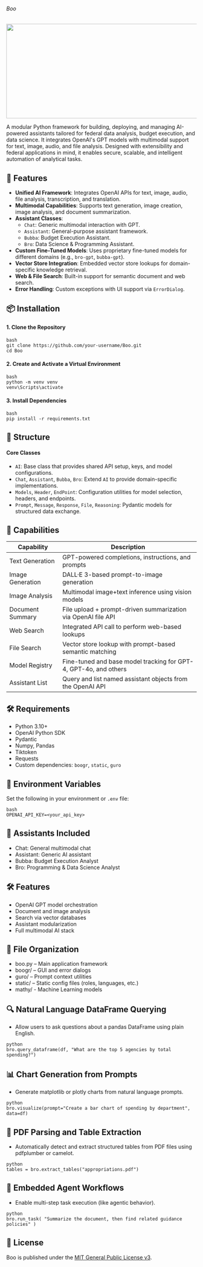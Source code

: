 ###### Boo
<img src="https://github.com/is-leeroy-jenkins/Boo/blob/main/resources/img/github/Boo.gif" width="1400" height="250"/>



A modular Python framework for building, deploying, and managing AI-powered assistants
tailored for federal data analysis, budget execution, and data science. It integrates OpenAI's GPT
models with multimodal support for text, image, audio, and file analysis. Designed with
extensibility and federal applications in mind, it enables secure, scalable, and intelligent
automation of analytical tasks.



## 📌 Features

- **Unified AI Framework**: Integrates OpenAI APIs for text, image, audio, file analysis,
  transcription, and translation.
- **Multimodal Capabilities**: Supports text generation, image creation, image analysis, and
  document summarization.
- **Assistant Classes**:
   - `Chat`: Generic multimodal interaction with GPT.
   - `Assistant`: General-purpose assistant framework.
   - `Bubba`: Budget Execution Assistant.
   - `Bro`: Data Science & Programming Assistant.
- **Custom Fine-Tuned Models**: Uses proprietary fine-tuned models for different domains (e.g.,
  `bro-gpt`, `bubba-gpt`).
- **Vector Store Integration**: Embedded vector store lookups for domain-specific knowledge
  retrieval.
- **Web & File Search**: Built-in support for semantic document and web search.
- **Error Handling**: Custom exceptions with UI support via `ErrorDialog`.



## 📦 Installation

#### 1. Clone the Repository


```
bash
git clone https://github.com/your-username/Boo.git
cd Boo
```

#### 2. Create and Activate a Virtual Environment

```
bash
python -m venv venv
venv\Scripts\activate
```

#### 3. Install Dependencies

```
bash
pip install -r requirements.txt
```




## 🧱 Structure

#### Core Classes

- `AI`: Base class that provides shared API setup, keys, and model configurations.
- `Chat`, `Assistant`, `Bubba`, `Bro`: Extend `AI` to provide domain-specific implementations.
- `Models`, `Header`, `EndPoint`: Configuration utilities for model selection, headers, and
  endpoints.
- `Prompt`, `Message`, `Response`, `File`, `Reasoning`: Pydantic models for structured data
  exchange.



## 🧠 Capabilities

| Capability        | Description                                                                 |
|-------------------|-----------------------------------------------------------------------------|
| Text Generation   | GPT-powered completions, instructions, and prompts                          |
| Image Generation  | DALL·E 3-based prompt-to-image generation                                   |
| Image Analysis    | Multimodal image+text inference using vision models                         |
| Document Summary  | File upload + prompt-driven summarization via OpenAI file API               |
| Web Search        | Integrated API call to perform web-based lookups                            |
| File Search       | Vector store lookup with prompt-based semantic matching                     |
| Model Registry    | Fine-tuned and base model tracking for GPT-4, GPT-4o, and others            |
| Assistant List    | Query and list named assistant objects from the OpenAI API                  |



## 🛠️ Requirements

- Python 3.10+
- OpenAI Python SDK
- Pydantic
- Numpy, Pandas
- Tiktoken
- Requests
- Custom dependencies: `boogr`, `static`, `guro`



## 🔐 Environment Variables

Set the following in your environment or `.env` file:

```
bash
OPENAI_API_KEY=<your_api_key>
```
## 🧠 Assistants Included
- Chat: General multimodal chat
- Assistant: Generic AI assistant
- Bubba: Budget Execution Analyst
- Bro: Programming & Data Science Analyst

## 🛠 Features
- OpenAI GPT model orchestration
- Document and image analysis
- Search via vector databases
- Assistant modularization
- Full multimodal AI stack  

## 📁 File Organization
- boo.py – Main application framework
- boogr/ – GUI and error dialogs
- guro/ – Prompt context utilities
- static/ – Static config files (roles, languages, etc.)
- mathy/ - Machine Learning models


##  🔍  Natural Language DataFrame Querying
- Allow users to ask questions about a pandas DataFrame using plain English.

```
python
bro.query_dataframe(df, "What are the top 5 agencies by total spending?")
```

## 📊  Chart Generation from Prompts
- Generate matplotlib or plotly charts from natural language prompts.

```
python
bro.visualize(prompt="Create a bar chart of spending by department", data=df)
```

## 🧾 PDF Parsing and Table Extraction
- Automatically detect and extract structured tables from PDF files using pdfplumber or camelot.

```
python
tables = bro.extract_tables("appropriations.pdf")

```

## 🧠 Embedded Agent Workflows
- Enable multi-step task execution (like agentic behavior).

```
python
bro.run_task( "Summarize the document, then find related guidance policies" )
```



## 📝 License

Boo is published under the [MIT General Public License v3](https://github.com/is-leeroy-jenkins/Boo/blob/main/LICENSE).


